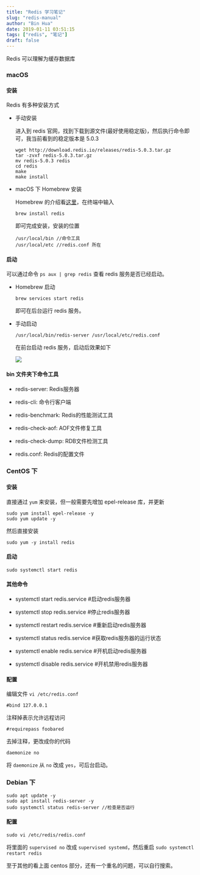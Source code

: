 ```yaml
---
title: "Redis 学习笔记"
slug: "redis-manual"
author: "Bin Hua"
date: 2019-01-11 03:51:15
tags: ["redis", "笔记"]
draft: false
---
```


Redis 可以理解为缓存数据库

### macOS

#### 安装

Redis 有多种安装方式

- 手动安装

    进入到 redis 官网，找到下载到源文件(最好使用稳定版)，然后执行命令即可，我当前看到的稳定版本是 5.0.3
    
    ```
    wget http://download.redis.io/releases/redis-5.0.3.tar.gz
    tar -zvxf redis-5.0.3.tar.gz
    mv redis-5.0.3 redis
    cd redis
    make
    make install
    ```

- macOS 下 Homebrew 安装

    Homebrew 的介绍看[这里](https://brew.sh)，在终端中输入
    
    ```
    brew install redis
    ```
    
    即可完成安装，安装的位置
    
    ```
    /usr/local/bin //命令工具
    /usr/local/etc //redis.conf 所在
    ```
    
#### 启动

可以通过命令 `ps aux | grep redis` 查看 redis 服务是否已经启动。

- Homebrew 启动

    ```
    brew services start redis
    ```
    
    即可在后台运行 redis 服务。
    
- 手动启动

    ```
    /usr/local/bin/redis-server /usr/local/etc/redis.conf
    ```

    在前台启动 redis 服务，启动后效果如下
    
    ![](https://storage.tourcoder.com/tcblog/redis-manual-01.png)
    
#### bin 文件夹下命令工具

- redis-server: Redis服务器

- redis-cli: 命令行客户端

- redis-benchmark: Redis的性能测试工具

- redis-check-aof: AOF文件修复工具

- redis-check-dump: RDB文件检测工具

- redis.conf: Redis的配置文件

### CentOS 下

#### 安装

直接通过 `yum` 来安装，但一般需要先增加 epel-release 库，并更新

```
sudo yum install epel-release -y
sudo yum update -y
```

然后直接安装

```
sudo yum -y install redis
```

#### 启动

```
sudo systemctl start redis
```

#### 其他命令

- systemctl start redis.service #启动redis服务器

- systemctl stop redis.service #停止redis服务器

- systemctl restart redis.service #重新启动redis服务器

- systemctl status redis.service #获取redis服务器的运行状态

- systemctl enable redis.service #开机启动redis服务器

- systemctl disable redis.service #开机禁用redis服务器

#### 配置

编辑文件 `vi /etc/redis.conf`

```
#bind 127.0.0.1
```

注释掉表示允许远程访问

```
#requirepass foobared
```

去掉注释，更改成你的代码

```
daemonize no
```

将 `daemonize` 从 `no` 改成 `yes`，可后台启动。

### Debian 下

```
sudo apt update -y
sudo apt install redis-server -y
sudo systemctl status redis-server //检查是否运行
```

#### 配置

```
sudo vi /etc/redis/redis.conf
```

将里面的 `supervised no` 改成 `supervised systemd`，然后重启 `sudo systemctl restart redis`

至于其他的看上面 centos 部分，还有一个重名的问题，可以自行搜索。